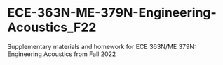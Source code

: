# ECE-363N-ME-379N-Engineering-Acoustics_F22
Supplementary materials and homework for ECE 363N/ME 379N: Engineering Acoustics from Fall 2022
